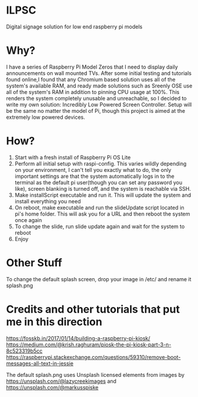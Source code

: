 # ILPSC
Digital signage solution for low end raspberry pi models

# Why?
I have a series of Raspberry Pi Model Zeros that I need to display daily announcements on wall mounted TVs. After some initial testing and tutorials found online,I found that any Chromium based solution uses all of the system's available RAM, and ready made solutions such as Sreenly OSE use all of the system's RAM in addition to pinning CPU usage at 100%. This renders the system completely unusable and unreachable, so I decided to write my own solution: Incredibly Low Powered Screen Controller. Setup will be the same no matter the model of Pi, though this project is aimed at the extremely low powered devices.

# How?
1. Start with a fresh install of Raspberry Pi OS Lite
2. Perform all initial setup with raspi-config. This varies wildly depending on your environment, I can't tell you exactly what to do, the only important settings are that the system automatically logs in to the terminal as the default pi user(though you can set any password you like), screen blanking is turned off, and the system is reachable via SSH.
3. Make installScript executable and run it. This will update the system and install everything you need
4. On reboot, make executable and run the slideUpdate script located in pi's home folder. This will ask you for a URL and then reboot the system once again
5. To change the slide, run slide update again and wait for the system to reboot
6. Enjoy

# Other Stuff
To change the default splash screen, drop your image in /etc/ and rename it splash.png

# Credits and other tutorials that put me in this direction
https://fosskb.in/2017/01/14/building-a-raspberry-pi-kiosk/
https://medium.com/@krish.raghuram/piosk-the-pi-kiosk-part-3-n-8c523319b5cc
https://raspberrypi.stackexchange.com/questions/59310/remove-boot-messages-all-text-in-jessie

The default splash.png uses Unsplash licensed elements from images by https://unsplash.com/@lazycreekimages and https://unsplash.com/@markusspiske
